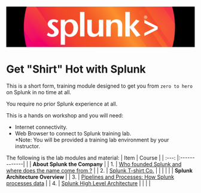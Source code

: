 ![Splunk Logo](/images/logo.png)
# Get "Shirt" Hot with Splunk
This is a short form, training module designed to get you from `zero to hero` on Splunk in no time at all.  
  
You require no prior Splunk experience at all.  
  
This is a hands on workshop and you will need:  
 - Internet connectivity.  
 - Web Browser to connect to Splunk training lab.  
*Note: You will be provided a training lab environment by your instructor.  
  
The following is the lab modules and material:
| Item | Course  | 
| :---: |:-------------| 
|     | **About Splunk the Company** |
| 1.  | [Who founded Splunk and where does the name come from ?](labs/splunk_the_name.md) |
| 2.  | [Splunk T-shirt Co.](labs/tshirt_co.md) |
|     | |
|     | **Splunk Architecture Overview** |
| 3.  | [Pipelines and Processes: How Splunk processes data](labs/pipelines_and_processes.md) |
| 4.  | [Splunk High Level Architecture](labs/architecture.md) |
|     | |
  
  
